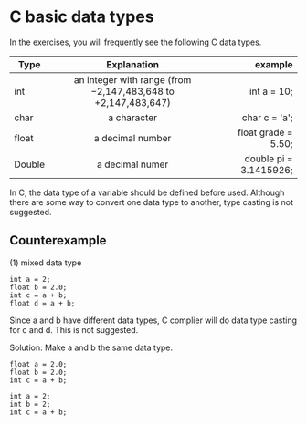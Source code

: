 # C basic data types

In the exercises, you will frequently see the following C data types.


| Type        | Explanation          | example  |
| ------------- |:-------------:| -----:|
| int      | an integer with range (from −2,147,483,648 to +2,147,483,647) | int a = 10; |
| char      | a character      |   char c = 'a'; |
| float | a decimal number      |   float grade = 5.50; |
| Double | a decimal numer      |   double pi = 3.1415926; |

In C, the data type of a variable should be defined before used. Although there are
some way to convert one data type to another, type casting is not suggested. 

## Counterexample
(1) mixed data type
```
int a = 2;
float b = 2.0;
int c = a + b;
float d = a + b; 
```
Since a and b have different data types, C complier will do data type casting for c and d.
This is not suggested.

Solution:
Make a and b the same data type.
```
float a = 2.0;
float b = 2.0;
int c = a + b; 
```
```
int a = 2;
int b = 2;
int c = a + b; 
```




